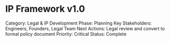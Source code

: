 # IP Framework v1.0

Category: Legal & IP
Development Phase: Planning
Key Stakeholders: Engineers, Founders, Legal Team
Next Actions: Legal review and convert to formal policy document
Priority: Critical
Status: Complete